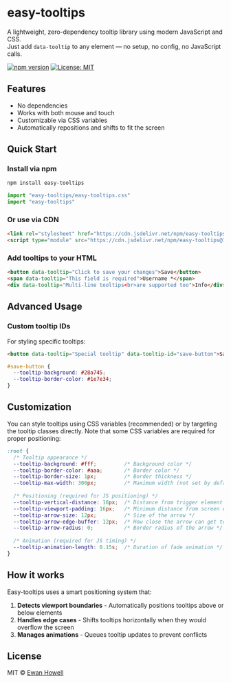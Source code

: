 # easy-tooltips

A lightweight, zero-dependency tooltip library using modern JavaScript and CSS.  
Just add `data-tooltip` to any element — no setup, no config, no JavaScript calls.

[![npm version](https://badge.fury.io/js/easy-tooltips.svg)](https://www.npmjs.com/package/easy-tooltips)
[![License: MIT](https://img.shields.io/badge/License-MIT-yellow.svg)](https://opensource.org/licenses/MIT)

## Features

* No dependencies
* Works with both mouse and touch
* Customizable via CSS variables
* Automatically repositions and shifts to fit the screen

## Quick Start

### Install via npm
```bash
npm install easy-tooltips
```

```js
import "easy-tooltips/easy-tooltips.css"
import "easy-tooltips"
```

### Or use via CDN
```html
<link rel="stylesheet" href="https://cdn.jsdelivr.net/npm/easy-tooltips@1.0.2/easy-tooltips.css">
<script type="module" src="https://cdn.jsdelivr.net/npm/easy-tooltips@1.0.2/easy-tooltips.js"></script>
```

### Add tooltips to your HTML
```html
<button data-tooltip="Click to save your changes">Save</button>
<span data-tooltip="This field is required">Username *</span>
<div data-tooltip="Multi-line tooltips<br>are supported too">Info</div>
```

## Advanced Usage

### Custom tooltip IDs
For styling specific tooltips:
```html
<button data-tooltip="Special tooltip" data-tooltip-id="save-button">Save</button>
```

```css
#save-button {
  --tooltip-background: #28a745;
  --tooltip-border-color: #1e7e34;
}
```

## Customization

You can style tooltips using CSS variables (recommended) or by targeting the tooltip classes directly. Note that some CSS variables are required for proper positioning:

```css
:root {
  /* Tooltip appearance */
  --tooltip-background: #fff;         /* Background color */
  --tooltip-border-color: #aaa;       /* Border color */
  --tooltip-border-size: 1px;         /* Border thickness */
  --tooltip-max-width: 300px;         /* Maximum width (not set by default) */
  
  /* Positioning (required for JS positioning) */
  --tooltip-vertical-distance: 16px;  /* Distance from trigger element */
  --tooltip-viewport-padding: 16px;   /* Minimum distance from screen edges */
  --tooltip-arrow-size: 12px;         /* Size of the arrow */
  --tooltip-arrow-edge-buffer: 12px;  /* How close the arrow can get to the edge of a tooltip */
  --tooltip-arrow-radius: 0;          /* Border radius of the arrow */
  
  /* Animation (required for JS timing) */
  --tooltip-animation-length: 0.15s;  /* Duration of fade animation */
}
```

## How it works

Easy-tooltips uses a smart positioning system that:

1. **Detects viewport boundaries** - Automatically positions tooltips above or below elements
2. **Handles edge cases** - Shifts tooltips horizontally when they would overflow the screen
3. **Manages animations** - Queues tooltip updates to prevent conflicts

## License

MIT © [Ewan Howell](https://github.com/ewanhowell5195)